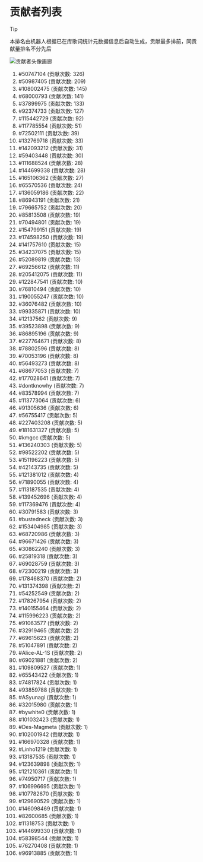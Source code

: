 # 贡献者列表

> [!TIP]
> 本排名由机器人根据已在库歌词统计元数据信息后自动生成，贡献最多排前，同贡献量排名不分先后

![贡献者头像画廊](./CONTRIBUTORS.svg)

1. #50747104 (贡献次数: 326)
2. #50987405 (贡献次数: 209)
3. #108002475 (贡献次数: 145)
4. #68000793 (贡献次数: 141)
5. #37899975 (贡献次数: 133)
6. #92374733 (贡献次数: 127)
7. #115442729 (贡献次数: 92)
8. #117785554 (贡献次数: 51)
9. #72502111 (贡献次数: 39)
10. #132769718 (贡献次数: 33)
11. #142093212 (贡献次数: 31)
12. #59403448 (贡献次数: 30)
13. #111688524 (贡献次数: 28)
14. #144699338 (贡献次数: 28)
15. #165106362 (贡献次数: 27)
16. #65570536 (贡献次数: 24)
17. #136059186 (贡献次数: 22)
18. #86943191 (贡献次数: 21)
19. #79665752 (贡献次数: 20)
20. #85813508 (贡献次数: 19)
21. #70494801 (贡献次数: 19)
22. #154799151 (贡献次数: 19)
23. #174598250 (贡献次数: 19)
24. #141757610 (贡献次数: 15)
25. #34237075 (贡献次数: 15)
26. #52089819 (贡献次数: 13)
27. #69256612 (贡献次数: 11)
28. #205412075 (贡献次数: 11)
29. #122847541 (贡献次数: 10)
30. #76810494 (贡献次数: 10)
31. #190055247 (贡献次数: 10)
32. #36076482 (贡献次数: 10)
33. #99335871 (贡献次数: 10)
34. #12137562 (贡献次数: 9)
35. #39523898 (贡献次数: 9)
36. #86895196 (贡献次数: 9)
37. #227764671 (贡献次数: 8)
38. #78802596 (贡献次数: 8)
39. #70053196 (贡献次数: 8)
40. #56493273 (贡献次数: 8)
41. #68677053 (贡献次数: 7)
42. #177028641 (贡献次数: 7)
43. #dontknowhy (贡献次数: 7)
44. #83578994 (贡献次数: 7)
45. #113773064 (贡献次数: 6)
46. #91305636 (贡献次数: 6)
47. #56755417 (贡献次数: 5)
48. #227403208 (贡献次数: 5)
49. #181631327 (贡献次数: 5)
50. #kmgcc (贡献次数: 5)
51. #136240303 (贡献次数: 5)
52. #98522202 (贡献次数: 5)
53. #151196223 (贡献次数: 5)
54. #42143735 (贡献次数: 5)
55. #121381012 (贡献次数: 4)
56. #71890055 (贡献次数: 4)
57. #113187535 (贡献次数: 4)
58. #139452696 (贡献次数: 4)
59. #117369476 (贡献次数: 4)
60. #30791583 (贡献次数: 3)
61. #bustedneck (贡献次数: 3)
62. #153404985 (贡献次数: 3)
63. #68720986 (贡献次数: 3)
64. #96671426 (贡献次数: 3)
65. #30862240 (贡献次数: 3)
66. #25819318 (贡献次数: 3)
67. #69028759 (贡献次数: 3)
68. #72300219 (贡献次数: 3)
69. #178468370 (贡献次数: 2)
70. #131374398 (贡献次数: 2)
71. #54252549 (贡献次数: 2)
72. #178267954 (贡献次数: 2)
73. #140155464 (贡献次数: 2)
74. #115996223 (贡献次数: 2)
75. #91063577 (贡献次数: 2)
76. #32919465 (贡献次数: 2)
77. #69615623 (贡献次数: 2)
78. #51047891 (贡献次数: 2)
79. #Alice-AL-1S (贡献次数: 2)
80. #69021881 (贡献次数: 2)
81. #109809527 (贡献次数: 1)
82. #65543422 (贡献次数: 1)
83. #74817824 (贡献次数: 1)
84. #93859788 (贡献次数: 1)
85. #ASyunagi (贡献次数: 1)
86. #32015980 (贡献次数: 1)
87. #bywhite0 (贡献次数: 1)
88. #101032423 (贡献次数: 1)
89. #Des-Magmeta (贡献次数: 1)
90. #102001942 (贡献次数: 1)
91. #166970328 (贡献次数: 1)
92. #Linho1219 (贡献次数: 1)
93. #13187535 (贡献次数: 1)
94. #123639898 (贡献次数: 1)
95. #121210361 (贡献次数: 1)
96. #74950717 (贡献次数: 1)
97. #106996695 (贡献次数: 1)
98. #107782670 (贡献次数: 1)
99. #129690529 (贡献次数: 1)
100. #146098469 (贡献次数: 1)
101. #82600685 (贡献次数: 1)
102. #11318753 (贡献次数: 1)
103. #144699330 (贡献次数: 1)
104. #58398544 (贡献次数: 1)
105. #76270408 (贡献次数: 1)
106. #96913885 (贡献次数: 1)
